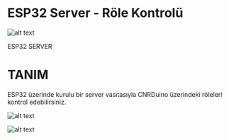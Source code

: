 ﻿ESP32 Server - Röle Kontrolü
===========================================

![alt text](https://github.com/CNRIoT/CNR_Duino/blob/master/resimler/esp32_relay2.jpg)

ESP32 SERVER

# TANIM
ESP32 üzerinde kurulu bir server vasıtasıyla CNRDuino üzerindeki röleleri kontrol
edebilirsiniz. 

 
![alt text](https://github.com/CNRIoT/CNR_Duino/blob/master/resimler/ESP_webserver.jpg)

![alt text](https://github.com/CNRIoT/CNR_Duino/blob/master/resimler/server4.jpg)
